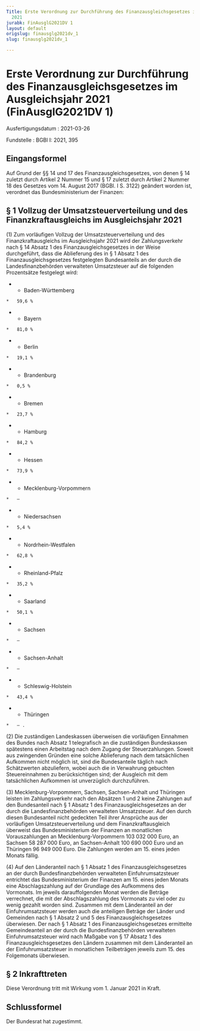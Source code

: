 ```yaml
---
Title: Erste Verordnung zur Durchführung des Finanzausgleichsgesetzes im Ausgleichsjahr
  2021
jurabk: FinAusglG2021DV 1
layout: default
origslug: finausglg2021dv_1
slug: finausglg2021dv_1

---
```


# Erste Verordnung zur Durchführung des Finanzausgleichsgesetzes im Ausgleichsjahr 2021 (FinAusglG2021DV 1)

Ausfertigungsdatum
:   2021-03-26

Fundstelle
:   BGBl I: 2021, 395


## Eingangsformel

Auf Grund der §§ 14 und 17 des Finanzausgleichsgesetzes, von denen § 14 zuletzt durch Artikel 2 Nummer 15 und § 17 zuletzt durch Artikel 2 Nummer 18 des Gesetzes vom 14. August 2017 (BGBl. I S. 3122) geändert worden ist, verordnet das Bundesministerium der Finanzen:


## § 1 Vollzug der Umsatzsteuerverteilung und des Finanzkraftausgleichs im Ausgleichsjahr 2021

(1) Zum vorläufigen Vollzug der Umsatzsteuerverteilung und des Finanzkraftausgleichs im Ausgleichsjahr 2021 wird der Zahlungsverkehr nach § 14 Absatz 1 des Finanzausgleichsgesetzes in der Weise durchgeführt, dass die Ablieferung des in § 1 Absatz 1 des Finanzausgleichsgesetzes festgelegten Bundesanteils an der durch die Landesfinanzbehörden verwalteten Umsatzsteuer auf die folgenden Prozentsätze festgelegt wird:

*    *   Baden-Württemberg

    *   59,6 %


*    *   Bayern

    *   81,0 %


*    *   Berlin

    *   19,1 %


*    *   Brandenburg

    *   0,5 %


*    *   Bremen

    *   23,7 %


*    *   Hamburg

    *   84,2 %


*    *   Hessen

    *   73,9 %


*    *   Mecklenburg-Vorpommern

    *   –


*    *   Niedersachsen

    *   5,4 %


*    *   Nordrhein-Westfalen

    *   62,8 %


*    *   Rheinland-Pfalz

    *   35,2 %


*    *   Saarland

    *   50,1 %


*    *   Sachsen

    *   –


*    *   Sachsen-Anhalt

    *   –


*    *   Schleswig-Holstein

    *   43,4 %


*    *   Thüringen

    *   – .




(2) Die zuständigen Landeskassen überweisen die vorläufigen Einnahmen des Bundes nach Absatz 1 telegrafisch an die zuständigen Bundeskassen spätestens einen Arbeitstag nach dem Zugang der Steuerzahlungen. Soweit aus zwingenden Gründen eine solche Ablieferung nach dem tatsächlichen Aufkommen nicht möglich ist, sind die Bundesanteile täglich nach Schätzwerten abzuliefern, wobei auch die in Verwahrung gebuchten Steuereinnahmen zu berücksichtigen sind; der Ausgleich mit dem tatsächlichen Aufkommen ist unverzüglich durchzuführen.

(3) Mecklenburg-Vorpommern, Sachsen, Sachsen-Anhalt und Thüringen leisten im Zahlungsverkehr nach den Absätzen 1 und 2 keine Zahlungen auf den Bundesanteil nach § 1 Absatz 1 des Finanzausgleichsgesetzes an der durch die Landesfinanzbehörden verwalteten Umsatzsteuer. Auf den durch diesen Bundesanteil nicht gedeckten Teil ihrer Ansprüche aus der vorläufigen Umsatzsteuerverteilung und dem Finanzkraftausgleich überweist das Bundesministerium der Finanzen an monatlichen Vorauszahlungen an Mecklenburg-Vorpommern 103 032 000 Euro, an Sachsen 58 287 000 Euro, an Sachsen-Anhalt 100 690 000 Euro und an Thüringen 96 949 000 Euro. Die Zahlungen werden am 15. eines jeden Monats fällig.

(4) Auf den Länderanteil nach § 1 Absatz 1 des Finanzausgleichsgesetzes an der durch Bundesfinanzbehörden verwalteten Einfuhrumsatzsteuer entrichtet das Bundesministerium der Finanzen am 15. eines jeden Monats eine Abschlagszahlung auf der Grundlage des Aufkommens des Vormonats. Im jeweils darauffolgenden Monat werden die Beträge verrechnet, die mit der Abschlagszahlung des Vormonats zu viel oder zu wenig gezahlt worden sind. Zusammen mit dem Länderanteil an der Einfuhrumsatzsteuer werden auch die anteiligen Beträge der Länder und Gemeinden nach § 1 Absatz 2 und 5 des Finanzausgleichsgesetzes überwiesen. Der nach § 1 Absatz 1 des Finanzausgleichsgesetzes ermittelte Gemeindeanteil an der durch die Bundesfinanzbehörden verwalteten Einfuhrumsatzsteuer wird nach Maßgabe von § 17 Absatz 1 des Finanzausgleichsgesetzes den Ländern zusammen mit dem Länderanteil an der Einfuhrumsatzsteuer in monatlichen Teilbeträgen jeweils zum 15. des Folgemonats überwiesen.


## § 2 Inkrafttreten

Diese Verordnung tritt mit Wirkung vom 1. Januar 2021 in Kraft.


## Schlussformel

Der Bundesrat hat zugestimmt.

